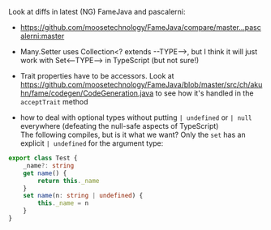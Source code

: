 Look at diffs in latest (NG) FameJava and pascalerni:

- https://github.com/moosetechnology/FameJava/compare/master...pascalerni:master

- Many.Setter uses Collection<? extends --TYPE-->, but I think it will just work with Set<--TYPE--> in TypeScript (but not sure!)

- Trait properties have to be accessors. Look at https://github.com/moosetechnology/FameJava/blob/master/src/ch/akuhn/fame/codegen/CodeGeneration.java to see how it's handled in the `acceptTrait` method

- how to deal with optional types without putting `| undefined` or `| null` everywhere (defeating the null-safe aspects of TypeScript)  
The following compiles, but is it what we want? Only the `set` has an explicit `| undefined` for the argument type:

```TypeScript
export class Test {
    _name?: string
    get name() {
        return this._name
    }
    set name(n: string | undefined) {
        this._name = n
    }
}
```
